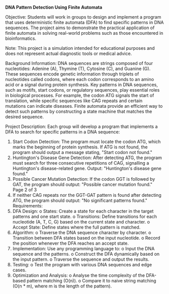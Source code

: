 **DNA Pattern Detection Using Finite Automata**

Objective: Students will work in groups to design and implement a program that uses deterministic
finite automata (DFA) to find specific patterns in DNA sequences. The project aims to demonstrate the
practical application of finite automata in solving real-world problems such as those encountered in
bioinformatics.

Note: This project is a simulation intended for educational purposes and does not represent actual
diagnostic tools or medical advice.

Background Information: DNA sequences are strings composed of four nucleotides: Adenine (A),
Thymine (T), Cytosine (C), and Guanine (G). These sequences encode genetic information through
triplets of nucleotides called codons, where each codon corresponds to an amino acid or a signal during
protein synthesis. Key patterns in DNA sequences, such as motifs, start codons, or regulatory sequences,
play essential roles in biological processes. For example, the codon ATG signals the start of translation,
while specific sequences like CAG repeats and certain mutations can indicate diseases. Finite automata
provide an efficient way to detect such patterns by constructing a state machine that matches the
desired sequence.

Project Description: Each group will develop a program that implements a DFA to search for specific
patterns in a DNA sequence:
1. Start Codon Detection: The program must locate the codon ATG, which marks the beginning of
protein synthesis. If ATG is not found, the program should output a message stating, "Start
codon not found."
2. Huntington's Disease Gene Detection: After detecting ATG, the program must search for three
consecutive repetitions of CAG, signalling a Huntington's disease-related gene. Output:
"Huntington's disease gene found."
3. Possible Cancer Mutation Detection: If the codon GGT is followed by GAT, the program should
output: "Possible cancer mutation found."
Page 2 of 3
4. If neither CAG repeats nor the GGT-GAT pattern is found after detecting ATG, the program
should output: "No significant patterns found."
Requirements:
1. DFA Design:
o States: Create a state for each character in the target patterns and one start state.
o Transitions: Define transitions for each nucleotide (A, T, C, G) based on the current state
and character.
o Accept State: Define states where the full pattern is matched.
2. Algorithm:
o Traverse the DNA sequence character by character.
o Transition between DFA states based on the input nucleotide.
o Record the position whenever the DFA reaches an accept state.
3. Implementation:
Use any programming language to:
o Input the DNA sequence and the patterns.
o Construct the DFA dynamically based on the input pattern.
o Traverse the sequence and output the results.
4. Testing:
o Test the program with various DNA sequences and edge cases.
5. Optimization and Analysis:
o Analyse the time complexity of the DFA-based pattern matching (O(n)).
o Compare it to naive string matching (O(n * m), where m is the length of the pattern).
